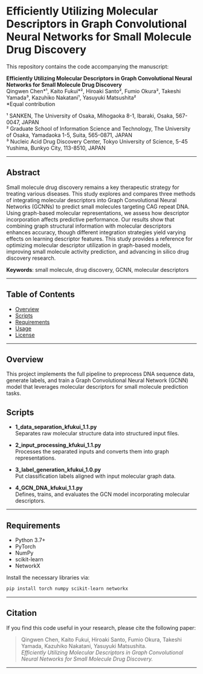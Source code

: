 # Efficiently Utilizing Molecular Descriptors in Graph Convolutional Neural Networks for Small Molecule Drug Discovery

This repository contains the code accompanying the manuscript:

**Efficiently Utilizing Molecular Descriptors in Graph Convolutional Neural Networks for Small Molecule Drug Discovery**  
Qingwen Chen\*¹, Kaito Fukui\*², Hiroaki Santo², Fumio Okura², Takeshi Yamada³, Kazuhiko Nakatani¹, Yasuyuki Matsushita²  
\*Equal contribution  

¹ SANKEN, The University of Osaka, Mihogaoka 8-1, Ibaraki, Osaka, 567-0047, JAPAN  
² Graduate School of Information Science and Technology, The University of Osaka, Yamadaoka 1-5, Suita, 565-0871, JAPAN  
³ Nucleic Acid Drug Discovery Center, Tokyo University of Science, 5-45 Yushima, Bunkyo City, 113-8510, JAPAN

---

## Abstract
Small molecule drug discovery remains a key therapeutic strategy for treating various diseases. This study explores and compares three methods of integrating molecular descriptors into Graph Convolutional Neural Networks (GCNNs) to predict small molecules targeting CAG repeat DNA. Using graph-based molecular representations, we assess how descriptor incorporation affects predictive performance. Our results show that combining graph structural information with molecular descriptors enhances accuracy, though different integration strategies yield varying effects on learning descriptor features. This study provides a reference for optimizing molecular descriptor utilization in graph-based models, improving small molecule activity prediction, and advancing in silico drug discovery research.

**Keywords**: small molecule, drug discovery, GCNN, molecular descriptors

---

## Table of Contents
- [Overview](#overview)
- [Scripts](#scripts)
- [Requirements](#requirements)
- [Usage](#usage)
- [License](#license)

---

## Overview
This project implements the full pipeline to preprocess DNA sequence data, generate labels, and train a Graph Convolutional Neural Network (GCNN) model that leverages molecular descriptors for small molecule prediction tasks.

## Scripts
- **1_data_separation_kfukui_1.1.py**  
  Separates raw molecular structure data into structured input files.

- **2_input_processing_kfukui_1.1.py**  
  Processes the separated inputs and converts them into graph representations.

- **3_label_generation_kfukui_1.0.py**  
  Put classification labels aligned with input molecular graph data.

- **4_GCN_DNA_kfukui_1.1.py**  
  Defines, trains, and evaluates the GCN model incorporating molecular descriptors.

---

## Requirements
- Python 3.7+
- PyTorch
- NumPy
- scikit-learn
- NetworkX

Install the necessary libraries via:
```bash
pip install torch numpy scikit-learn networkx
```

---

## Citation
If you find this code useful in your research, please cite the following paper:

> Qingwen Chen, Kaito Fukui, Hiroaki Santo, Fumio Okura, Takeshi Yamada, Kazuhiko Nakatani, Yasuyuki Matsushita.  
> *Efficiently Utilizing Molecular Descriptors in Graph Convolutional Neural Networks for Small Molecule Drug Discovery.*

---
